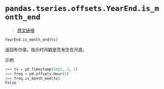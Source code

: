 # `pandas.tseries.offsets.YearEnd.is_month_end`

> [原文链接](https://pandas.pydata.org/docs/reference/api/pandas.tseries.offsets.YearEnd.is_month_end.html)

```py
YearEnd.is_month_end(ts)
```

返回布尔值，指示时间戳是否发生在月底。

示例

```py
>>> ts = pd.Timestamp(2022, 1, 1)
>>> freq = pd.offsets.Hour(5)
>>> freq.is_month_end(ts)
False 
```
